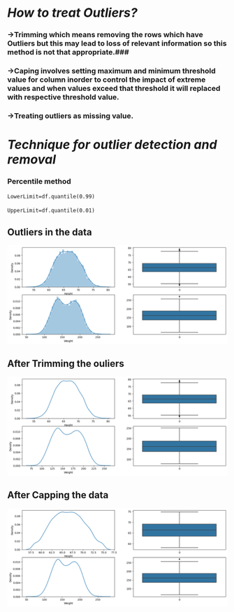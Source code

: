 # *How to treat Outliers?* #
### ->Trimming which means removing the rows which have Outliers but this may lead to loss of relevant information so this method is not that appropriate.###

### ->Caping involves setting maximum and minimum threshold value for column inorder to control the impact of extreme values and when values exceed that threshold it will replaced with respective threshold value. ###

### ->Treating outliers as missing value. ###


# *Technique for outlier detection and removal* #


### Percentile method ###

    LowerLimit=df.quantile(0.99)

    UpperLimit=df.quantile(0.01)

## Outliers in the data 
![](https://github.com/Prerna-Shekhawat3/MachineLearning/blob/main/Day24-%3EOutlier_Detection_and_Removal/Before_Percentile.png)

## After Trimming the ouliers
![](https://github.com/Prerna-Shekhawat3/MachineLearning/blob/main/Day24-%3EOutlier_Detection_and_Removal/After_percentile.png)

## After Capping the data 
![](https://github.com/Prerna-Shekhawat3/MachineLearning/blob/main/Day24-%3EOutlier_Detection_and_Removal/After_capping.png)



